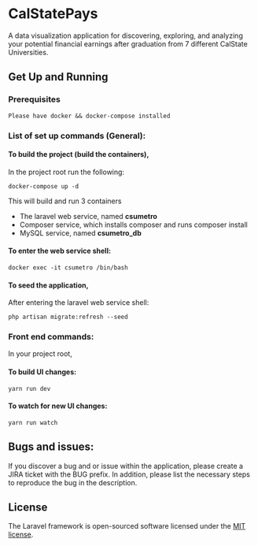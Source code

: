 # CalStatePays

A data visualization application for discovering, exploring, and analyzing your potential financial earnings after graduation from 7 different CalState Universities. 

## Get Up and Running

### Prerequisites
```
Please have docker && docker-compose installed
```

### List of set up commands (General):
#### To build the project (build the containers),
In the project root run the following:
```
docker-compose up -d
```
This will build and run 3 containers
- The laravel web service, named **csumetro**
- Composer service, which installs composer and runs composer install
- MySQL service, named **csumetro_db**

#### To enter the web service shell:
```
docker exec -it csumetro /bin/bash 
```
#### To seed the application,
After entering the laravel web service shell:
```
php artisan migrate:refresh --seed
```

### Front end commands:
In your project root,
#### To build UI changes:
```
yarn run dev
``` 
#### To watch for new UI changes:
```
yarn run watch
```

## Bugs and issues:

If you discover a bug and or issue within the application, please create a JIRA ticket with the BUG prefix. In addition, please list the necessary steps to reproduce the bug in the description.

## License

The Laravel framework is open-sourced software licensed under the [MIT license](http://opensource.org/licenses/MIT).
